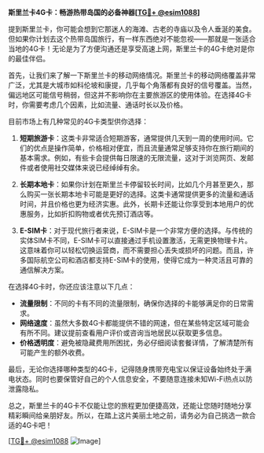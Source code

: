 **斯里兰卡4G卡：畅游热带岛国的必备神器[[TG💪+ @esim1088](https://t.me/s/esim1088)]**

提到斯里兰卡，你可能会想到它那迷人的海滩、古老的寺庙以及令人垂涎的美食。但如果你计划去这个热带岛国旅行，有一样东西绝对不能忽视——那就是一张适合当地的4G卡！无论是为了方便沟通还是享受高速上网，斯里兰卡的4G卡绝对是你的最佳伴侣。

首先，让我们来了解一下斯里兰卡的移动网络情况。斯里兰卡的移动网络覆盖非常广泛，尤其是大城市如科伦坡和康提，几乎每个角落都有良好的信号覆盖。当然，偏远地区可能信号稍弱，但这并不影响你在主要旅游区的使用体验。在选择4G卡时，你需要考虑几个因素，比如流量、通话时长以及价格。

目前市场上有几种常见的4G卡类型供你选择：

1. **短期旅游卡**：这类卡非常适合短期游客，通常提供几天到一周的使用时间。它们的优点是操作简单，价格相对便宜，而且流量通常足够支持你在旅行期间的基本需求。例如，有些卡会提供每日限速的无限流量，这对于浏览网页、发邮件或者使用社交媒体来说已经绰绰有余。

2. **长期本地卡**：如果你计划在斯里兰卡停留较长时间，比如几个月甚至更久，那么购买一张长期本地卡可能是更好的选择。这类卡通常提供更多的流量和通话时间，并且价格也更为经济实惠。此外，长期卡还能让你享受到本地用户的优惠服务，比如折扣购物或者优先预订酒店等。

3. **E-SIM卡**：对于现代旅行者来说，E-SIM卡是一个非常方便的选择。与传统的实体SIM卡不同，E-SIM卡可以直接通过手机设置激活，无需更换物理卡片。这意味着你可以轻松切换运营商，而不需要担心丢失或损坏的问题。而且，许多国际航空公司和酒店都支持E-SIM卡的使用，使得它成为一种灵活且可靠的通信解决方案。

在选择4G卡时，你还应该注意以下几点：

- **流量限制**：不同的卡有不同的流量限制，确保你选择的卡能够满足你的日常需求。
- **网络速度**：虽然大多数4G卡都能提供不错的网速，但在某些特定区域可能会有所不同。建议提前查看用户评价或咨询当地居民以获取更多信息。
- **价格透明度**：避免被隐藏费用所困扰，务必仔细阅读套餐详情，了解清楚所有可能产生的额外收费。

最后，无论你选择哪种类型的4G卡，记得随身携带充电宝以保证设备始终处于满电状态。同时也要保管好自己的个人信息安全，不要随意连接未知Wi-Fi热点以防泄露隐私。

总之，斯里兰卡的4G卡不仅能让您的旅程更加便捷高效，还能让您随时随地分享精彩瞬间给亲朋好友。所以，在踏上这片美丽土地之前，请务必为自己挑选一款合适的4G卡吧！

[[TG💪+ @esim1088](https://t.me/s/esim1088) ![Image](https://i.postimg.cc/4NQfJmqS/Snipaste-2025-05-13-00-14-12.png)]